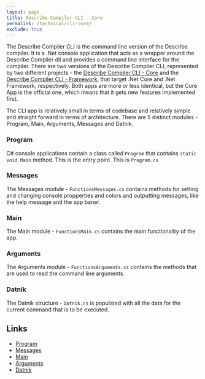 ```yaml
---
layout: page
title: Describe Compiler CLI - Core
permalink: /technical/cli-core/
exclude: true
---
```

The Describe Compiler CLI is the command line version of the Describe compiler. It is a .Net console application that acts as a wrapper around the Describe Compiler dll and provides a command line interface for the compiler. There are two versions of the Describe Compiler CLI, represented by two different projects - the [Describe Compiler CLI - Core](/DescribeDocumentation/technical/cli-core) and the [Describe Compiler CLI - Framework](/DescribeDocumentation/technical/cli-framework), that target .Net Core and .Net Framework, respectively. Both apps are more or less identical, but the Core App is the official one, which means that it gets new features implemented first.

The CLI app is relatively small in terms of codebase and relatively simple and straight forward in terms of architecture.
There are 5 distinct modules - Program, Main, Arguments, Messages and Datnik.

### Program
C# console applications contain a class called ```Program``` that contains ```static void Main``` method. This is the entry point. This is ```Program.cs```

### Messages
The Messages module - ```FunctionsMessages.cs``` contains methods for setting and changing console propperties and colors and outputting messages, like the help message and the app baner.

### Main
The Main module - ```FunctionsMain.cs``` contains the main functionality of the app.

### Arguments
The Arguments module - ```FunctionsArguments.cs``` contains the methods that are used to read the command line arguments.

### Datnik
The Datnik structure - ```Datnik.cs``` is populated with all the data for the current command that is to be executed.


## Links
* [Program](/DescribeDocumentation/technical/cli-core/program)
* [Messages](/DescribeDocumentation/technical/cli-core/messages)
* [Main](/DescribeDocumentation/technical/cli-core/main)
* [Arguments](/DescribeDocumentation/technical/cli-core/arguments)
* [Datnik](/DescribeDocumentation/technical/cli-core/datnik)